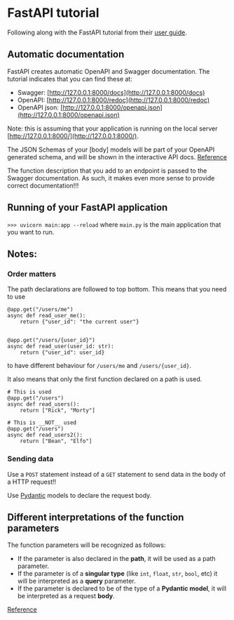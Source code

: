 # FastAPI  tutorial
Following along with the FastAPI tutorial from their [user guide](https://fastapi.tiangolo.com/tutorial/).

## Automatic documentation
FastAPI creates automatic OpenAPI and Swagger documentation.  The tutorial indicates that you can find these at:
- Swagger: [http://127.0.0.1:8000/docs](http://127.0.0.1:8000/docs)
- OpenAPI: [http://127.0.0.1:8000/redoc](http://127.0.0.1:8000/redoc)
- OpenAPI json: [http://127.0.0.1:8000/openapi.json](http://127.0.0.1:8000/openapi.json)

Note: this is assuming that your application is running on the local server [http://127.0.0.1:8000/](http://127.0.0.1:8000/).

The JSON Schemas of your [body] models will be part of your OpenAPI generated schema, and will be shown in the interactive API docs.  [Reference](https://fastapi.tiangolo.com/tutorial/body/#automatic-docs)

The function description that you add to an endpoint is passed to the Swagger documentation.  As such, it makes even more sense to provide correct documentation!!!

## Running of your FastAPI application
`>>> uvicorn main:app --reload`
where `main.py` is the main application that you want to run.


## Notes:
### Order matters
The path declarations are followed to top bottom.  This means that you need to use
```
@app.get("/users/me")
async def read_user_me():
    return {"user_id": "the current user"}


@app.get("/users/{user_id}")
async def read_user(user_id: str):
    return {"user_id": user_id}
```
to have different behaviour for `/users/me` and `/users/{user_id}`.

It also means that only the first function declared on a path is used.

```
# This is used
@app.get("/users")
async def read_users():
    return ["Rick", "Morty"]

# This is __NOT__ used
@app.get("/users")
async def read_users2():
    return ["Bean", "Elfo"]
```    

### Sending data
Use a `POST` statement instead of a `GET` statement to send data in the body of a HTTP request!!

Use [Pydantic](https://pydantic-docs.helpmanual.io/) models to declare the request body.


## Different interpretations of the function parameters
The function parameters will be recognized as follows:

- If the parameter is also declared in the __path__, it will be used as a path parameter.
- If the parameter is of a __singular type__ (like `int`, `float`, `str`, `bool`, etc) it will be interpreted as a __query__ parameter.
- If the parameter is declared to be of the type of a __Pydantic model__, it will be interpreted as a request __body__.

[Reference](https://fastapi.tiangolo.com/tutorial/body/#request-body-path-query-parameters)
